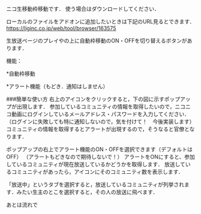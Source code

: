 ニコ生移動枠移動です．
使う場合はダウンロードしてください．

ローカルのファイルをアドオンに追加したいときは下記のURL見るとできます．
<https://liginc.co.jp/web/tool/browser/163575>

生放送ページのプレイやの上に自動枠移動のON・OFFを切り替えるボタンがあります．


機能：

*自動枠移動

*アラート機能（もどき．通知はしません）

###簡単な使い方
右上のアイコンをクリックすると，下の図に示すポップアップが出現します．
参加しているコミュニティの情報を取得したいので，ニコニコ動画にログインしているメールアドレス・パスワードを入力してください．
（ログインに失敗しても特に通知しないので，気を付けて！　今後実装します）
コミュニティの情報を取得するとアラートが出現するので，そうなると官僚となります．

ポップアップの右上でアラート機能のON・OFFを選択できます（デフォルトはOFF）
（アラートもどきなので期待しないで！）
アラートをONにすると、参加しているコミュニティが現在放送しているかどうかを取得します．
放送しているコミュニティがあったら，アイコンにそのコミュニティ数を表示します．

「放送中」というタブを選択すると，放送しているコミュニティが列挙されます．みたい生主のとこを選択すると，その人の放送に飛べます．

あとは流れで
